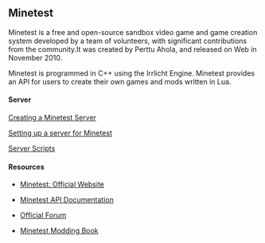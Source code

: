 ## Minetest

Minetest is a free and open-source sandbox video game and game creation system developed by a team of volunteers, with significant contributions from the community.It was created by Perttu Ahola, and released on Web in November 2010.

Minetest is programmed in C++ using the Irrlicht Engine. Minetest provides an API for users to create their own games and mods written in Lua.

#### Server

[Creating a Minetest Server](server.md)

[Setting up a server for Minetest](vpssetup.md)

[Server Scripts](scripts.md)

#### Resources

- [Minetest: Official Website](https://www.minetest.net/)
- [Minetest API Documentation](https://minetest.gitlab.io/minetest/)
- [Official Forum](https://forum.minetest.net)

- [Minetest Modding Book](https://rubenwardy.com/minetest_modding_book/en/index.html)